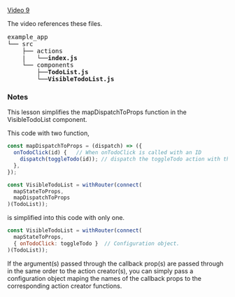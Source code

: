 [Video 9](https://egghead.io/lessons/javascript-redux-using-mapdispatchtoprops-shorthand-notation#/tab-transcript)

The video references these files.

<pre>
example_app
└── src
    ├── actions
    |   └──<strong>index.js</strong>
    └── components
        ├──<strong>TodoList.js</strong>
        └──<strong>VisibleTodoList.js</strong>
</pre>

### Notes

This lesson simplifies the mapDispatchToProps function in the VisibleTodoList component.

This code with two function,

```javascript
const mapDispatchToProps = (dispatch) => ({
  onTodoClick(id) {   // When onTodoClick is called with an ID
    dispatch(toggleTodo(id)); // dispatch the toggleTodo action with this same ID.
  },
});

const VisibleTodoList = withRouter(connect(
  mapStateToProps,
  mapDispatchToProps
)(TodoList));

```

is simplified into this code with only one.

```javascript
const VisibleTodoList = withRouter(connect(
  mapStateToProps,
  { onTodoClick: toggleTodo }  // Configuration object.
)(TodoList));
```

If the argument(s) passed through the callback prop(s) are passed through in the same order to the action creator(s), you can simply pass a configuration object maping the names of the callback props to the corresponding action creator functions.

